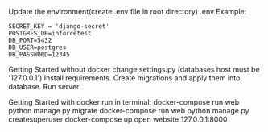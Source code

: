 


Update the environment(create .env file in root directory)
.env Example:

    SECRET_KEY = 'django-secret'
    POSTGRES_DB=inforcetest
    DB_PORT=5432
    DB_USER=postgres
    DB_PASSWORD=12345
    
    
Getting Started without docker
change settings.py (databases host must be '127.0.0.1')
Install requirements.
Create migrations and apply them into database.
Run server

Getting Started with docker
run in terminal:
docker-compose run web python manage.py migrate
docker-compose run web python manage.py createsuperuser
docker-compose up
open website 127.0.0.1:8000




